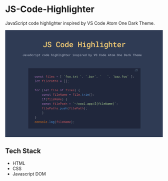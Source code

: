 # JS-Code-Highlighter
JavaScript code highlighter inspired by VS Code Atom One Dark Theme.

![Screenshot](./screenshot.png)

## Tech Stack
* HTML
* CSS
* Javascript DOM
